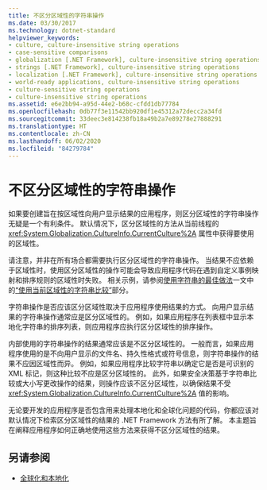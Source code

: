 ```yaml
---
title: 不区分区域性的字符串操作
ms.date: 03/30/2017
ms.technology: dotnet-standard
helpviewer_keywords:
- culture, culture-insensitive string operations
- case-sensitive comparisons
- globalization [.NET Framework], culture-insensitive string operations
- strings [.NET Framework], culture-insensitive string operations
- localization [.NET Framework], culture-insensitive string operations
- world-ready applications, culture-insensitive string operations
- culture-sensitive string operations
- culture-insensitive string operations
ms.assetid: e6e2bb94-a95d-44e2-b68c-cfdd1db77784
ms.openlocfilehash: 0db77f3e11542bb920df1e45312a72decc2a34fd
ms.sourcegitcommit: 33deec3e814238fb18a49b2a7e89278e27888291
ms.translationtype: HT
ms.contentlocale: zh-CN
ms.lasthandoff: 06/02/2020
ms.locfileid: "84279784"
---
```

# <a name="culture-insensitive-string-operations"></a>不区分区域性的字符串操作

如果要创建旨在按区域性向用户显示结果的应用程序，则区分区域性的字符串操作无疑是一个有利条件。 默认情况下，区分区域性的方法从当前线程的 <xref:System.Globalization.CultureInfo.CurrentCulture%2A> 属性中获得要使用的区域性。

请注意，并非在所有场合都需要执行区分区域性的字符串操作。 当结果不应依赖于区域性时，使用区分区域性的操作可能会导致应用程序代码在遇到自定义事例映射和排序规则的区域性时失败。 相关示例，请参阅[使用字符串的最佳做法](../base-types/best-practices-strings.md)一文中的[“使用当前区域性的字符串比较”](../base-types/best-practices-strings.md#string-comparisons-that-use-the-current-culture)部分。

字符串操作是否应该区分区域性取决于应用程序使用结果的方式。 向用户显示结果的字符串操作通常应是区分区域性的。 例如，如果应用程序在列表框中显示本地化字符串的排序列表，则应用程序应执行区分区域性的排序操作。

内部使用的字符串操作的结果通常应该是不区分区域性的。 一般而言，如果应用程序使用的是不向用户显示的文件名、持久性格式或符号信息，则字符串操作的结果不应因区域性而异。 例如，如果应用程序比较字符串以确定它是否是可识别的 XML 标记，则这种比较不应是区分区域性的。 此外，如果安全决策基于字符串比较或大小写更改操作的结果，则操作应该不区分区域性，以确保结果不受 <xref:System.Globalization.CultureInfo.CurrentCulture%2A> 值的影响。

无论要开发的应用程序是否包含用来处理本地化和全球化问题的代码，你都应该对默认情况下检索区分区域性的结果的 .NET Framework 方法有所了解。 本主题旨在阐释应用程序如何正确地使用这些方法来获得不区分区域性的结果。

## <a name="see-also"></a>另请参阅

- [全球化和本地化](index.md)
